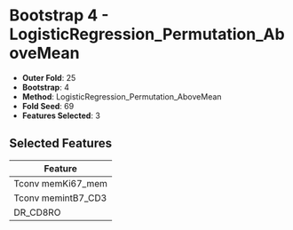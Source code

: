 # Bootstrap 4 - LogisticRegression_Permutation_AboveMean

- **Outer Fold**: 25
- **Bootstrap**: 4
- **Method**: LogisticRegression_Permutation_AboveMean
- **Fold Seed**: 69
- **Features Selected**: 3

## Selected Features

| Feature |
|---------|
| Tconv memKi67_mem |
| Tconv memintB7_CD3 |
| DR_CD8RO |
